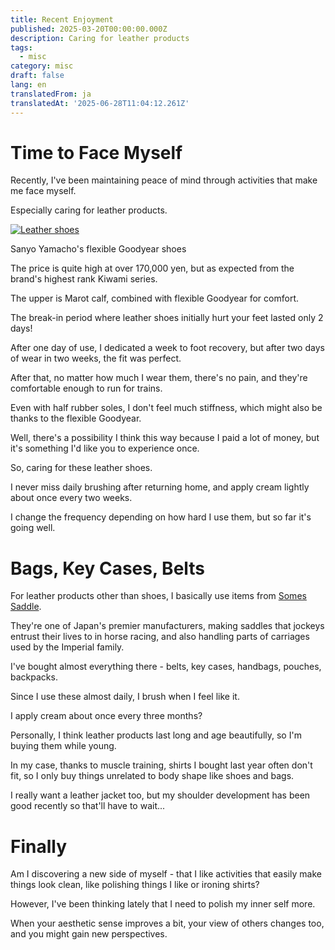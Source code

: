 ```yaml
---
title: Recent Enjoyment
published: 2025-03-20T00:00:00.000Z
description: Caring for leather products
tags:
  - misc
category: misc
draft: false
lang: en
translatedFrom: ja
translatedAt: '2025-06-28T11:04:12.261Z'
---
```


# Time to Face Myself

Recently, I've been maintaining peace of mind through activities that make me face myself.

Especially caring for leather products.

[![Leather shoes](https://store.sanyo-shokai.co.jp/cdn/shop/files/1148-Q740301309__C_1000x.jpg?v=1694309924)](https://store.sanyo-shokai.co.jp/products/Q7403013?from_brand=sanyoyamacho&variant=46802706071864&type=sanyoyamacho)

Sanyo Yamacho's flexible Goodyear shoes

The price is quite high at over 170,000 yen, but as expected from the brand's highest rank Kiwami series.

The upper is Marot calf, combined with flexible Goodyear for comfort.

The break-in period where leather shoes initially hurt your feet lasted only 2 days!

After one day of use, I dedicated a week to foot recovery, but after two days of wear in two weeks, the fit was perfect.

After that, no matter how much I wear them, there's no pain, and they're comfortable enough to run for trains.

Even with half rubber soles, I don't feel much stiffness, which might also be thanks to the flexible Goodyear.

Well, there's a possibility I think this way because I paid a lot of money, but it's something I'd like you to experience once.

So, caring for these leather shoes.

I never miss daily brushing after returning home, and apply cream lightly about once every two weeks.

I change the frequency depending on how hard I use them, but so far it's going well.

# Bags, Key Cases, Belts

For leather products other than shoes, I basically use items from [Somes Saddle](https://www.somes.co.jp/).

They're one of Japan's premier manufacturers, making saddles that jockeys entrust their lives to in horse racing, and also handling parts of carriages used by the Imperial family.

I've bought almost everything there - belts, key cases, handbags, pouches, backpacks.

Since I use these almost daily, I brush when I feel like it.

I apply cream about once every three months?

Personally, I think leather products last long and age beautifully, so I'm buying them while young.

In my case, thanks to muscle training, shirts I bought last year often don't fit, so I only buy things unrelated to body shape like shoes and bags.

I really want a leather jacket too, but my shoulder development has been good recently so that'll have to wait...


# Finally

Am I discovering a new side of myself - that I like activities that easily make things look clean, like polishing things I like or ironing shirts?

However, I've been thinking lately that I need to polish my inner self more.

When your aesthetic sense improves a bit, your view of others changes too, and you might gain new perspectives.

